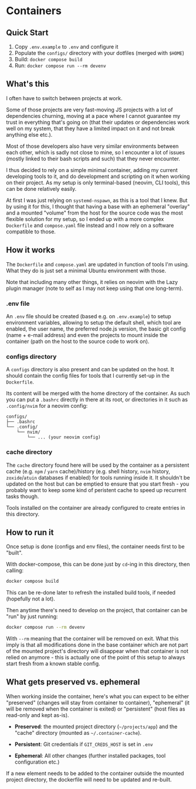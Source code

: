 # Containers

## Quick Start

1. Copy `.env.example` to `.env` and configure it
2. Populate the `configs/` directory with your dotfiles (merged with `$HOME`)
3. Build: `docker compose build`
4. Run: `docker compose run --rm devenv`

## What's this

I often have to switch between projects at work.

Some of those projects are very fast-moving JS projects with a lot of
dependencies churning, moving at a pace where I cannot guarantee my
trust in everything that's going on (that their updates or dependencies work
well on my system, that they have a limited impact on it and not break anything
else etc.).

Most of those developers also have very similar environments between each
other, which is sadly not close to mine, so I encounter a lot of issues
(mostly linked to their bash scripts and such) that they never encounter.

I thus decided to rely on a simple minimal container, adding my current
developing tools to it, and do development and scripting on it when working on
their project.
As my setup is only terminal-based (neovim, CLI tools), this can be done
relatively easily.

At first I was just relying on `systemd-nspawn`, as this is a tool that I knew.
But by using it for this, I thought that having a base with an ephemeral
"overlay" and a mounted "volume" from the host for the source code was the most
flexible solution for my setup, so I ended up with a more complex `Dockerfile`
and `compose.yaml` file instead and I now rely on a software compatible to
those.

## How it works

The `Dockerfile` and `compose.yaml` are updated in function of tools I'm using.
What they do is just set a minimal Ubuntu environment with those.

Note that including many other things, it relies on neovim with the Lazy plugin
manager (note to self as I may not keep using that one long-term).

### .env file

An `.env` file should be created (based e.g. on `.env.example`) to setup
environment variables, allowing to setup the default shell, which tool are
enabled, the user name, the preferred node.js version, the basic git config
(name + e-mail address) and even the projects to mount inside the container
(path on the host to the source code to work on).

### configs directory

A `configs` directory is also present and can be updated on the host. It should
contain the config files for tools that I currently set-up in the `Dockerfile`.

Its content will be merged with the home directory of the container. As such you
can put a `.bashrc` directly in there at its root, or directories in it such as
`.config/nvim` for a neovim config:
```
configs/
├── .bashrc
└── .config/
    └── nvim/
        └── ... (your neovim config)
```

### cache directory

The `cache` directory found here will be used by the container as a persistent
cache (e.g. `npm` / `yarn` cache)/history (e.g. shell history, `nvim` history,
`zoxide`/`atuin` databases if enabled) for tools running inside it.
It shouldn't be updated on the host but can be emptied to ensure that you
start fresh - you probably want to keep some kind of peristent cache to speed
up recurrent tasks though.

Tools installed on the container are already configured to create entries in
this directory.

## How to run it

Once setup is done (configs and env files), the container needs first to be
"built".

With docker-compose, this can be done just by `cd`-ing in this directory, then
calling:
```sh
docker compose build
```

This can be re-done later to refresh the installed build tools, if needed
(hopefully not a lot).

Then anytime there's need to develop on the project, that container can be
"run" by just running:
```sh
docker compose run --rm devenv
```

With `--rm` meaning that the container will be removed on exit. What this imply
is that all modifications done in the base container which are not part of the
mounted project's directory will disappear when that container is not
relied on anymore - this is actually one of the point of this setup to always
start fresh from a known stable config.

## What gets preserved vs. ephemeral

When working inside the container, here's what you can expect to be either
"preserved" (changes will stay from container to container), "ephemeral" (it will
be removed when the container is exited) or "persistent" (host files as read-only
and kept as-is).

- **Preserved**: the mounted project directory (`~/projects/app`) and the
  "cache" directory (mounted as `~/.container-cache`).

- **Persistent**: Git credentials if `GIT_CREDS_HOST` is set in `.env`

- **Ephemeral**: All other changes (further installed packages, tool
  configuration etc.)

If a new element needs to be added to the container outside the mounted project
directory, the dockerfile will need to be updated and re-built.
